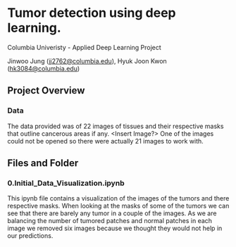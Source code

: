 # Tumor detection using deep learning. 

Columbia Univeristy - Applied Deep Learning Project

Jinwoo Jung (jj2762@columbia.edu), Hyuk Joon Kwon (hk3084@columbia.edu)

## Project Overview


### Data

The data provided was of 22 images of tissues and their respective masks that outline cancerous areas if any. <Insert Image?> One of the images could not be opened so there were actually 21 images to work with. 

## Files and Folder

### 0.Initial_Data_Visualization.ipynb

This ipynb file contains a visualization of the images of the tumors and there respective masks. When looking at the masks of some of the tumors we can see that there are barely any tumor in a couple of the images. As we are balancing the number of tumored patches and normal patches in each image we removed six images because we thought they would not help in our predictions.

 
